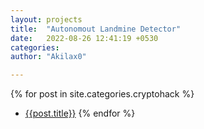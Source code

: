 ```yaml
---
layout: projects
title:  "Autonomout Landmine Detector"
date:   2022-08-26 12:41:19 +0530
categories: 
author: "Akilax0"

---
```


{% for post in site.categories.cryptohack %}
   -  [{{post.title}}]({{post.url}})
{% endfor %}